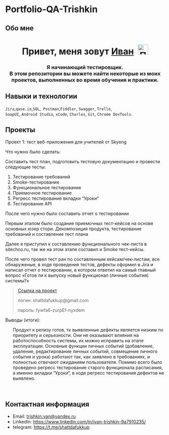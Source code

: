 # Portfolio-QA-Trishkin


## Обо мне 
<h1 align="center">Привет, меня зовут <a href="https://github.com/IvanTrishkin" target="_blank">Иван</a><span>&nbsp;&nbsp;<img src="https://github.com/blackcater/blackcater/raw/main/images/Hi.gif" alt="Привет" width="32" height="32"></span></h1>
<h3 align="center">Я начинающий тестировщик.<br>В этом репозитории вы можете найти некоторые из моих проектов, выполненных во время обучения и практики.</h3>


## Навыки и технологии
``Jira``,``qase.io``,``SQL``,`` Postman``,``Fiddler``, ``Swagger``, ``Trello``, <br>
``SoapUI``, ``Android Studio``, ``xCode``, ``Charles``, ``Git``, ``Chrome DevTools``.







## Проекты

<p> Проект 1: тест веб-приложения для учителей от Skyeng</p>
<p>Что нужно было сделать:<p>
  <p>Составить тест план, подготовить тестовую документацию и провести следующие тесты: </p>
<ol>
  <li>Тестирование требований</li>
  <li>Smoke-тестирование</li>
  <li>Функциональное тестирование</li>
  <li>Приемочное тестирование</li>
  <li>Регресс тестирование вкладки “Уроки“</li>
  <li>Тестирование API</li>
</ol>
<p>После чего нужно было составить отчет о тестировании</p>
<p>Первым этапом было создание приемочных тест-кейсов на основе основных юзер стори. Декомпозиция продукта, тестирование требований и составление тест плана<p>
<p>Далее я приступил к составлению функционального чек-листа в sitechco.ru, так же на этом этапе составил и Smoke тест-кейсы.</p>
<p>После чего провел тест ран по составленным кейсам/чек-листам, все обнаруженые, в ходе проведения тестов, дефекты оформил в Jira и написал отчет о тестировании, в котором ответил на самый главный вопрос «Готов ли к выпуску новый функционал (личные события) системы?»</p>

> <a href="https://shattdafukkup.atlassian.net/wiki/spaces/1/overview">Ссылка на проект</a>
> <p> логин: shattdafukkup@gmail.com </p>
> <p> пароль: fywfa6-zurpEf-nyxdem </p>
 
 <p>Выводы (итоги):<p>
<ol>
  <p>Продукт к релизу готов, тк выявленные дефекты является низким по приоритету и серьезности. Они не оказывают влияния на работоспособность системы, их можно исправить на этапе эксплуатации. Основные функции личных событий (добавление, удаление, редактирование личных событий, совмещение личного события и урока) работают так, как заявлено в требованиях, и полностью отвечают ожиданиям пользователя. Помимо всего было проведено регресс тестирование старого функционала расписания, а именно вкладки “Уроки“, в ходе регресс тестирования дефектов не выявлено.</p>
</ol>


<br>

## Контактная информация
- Email: trishkin.van@yandex.ru
- LinkedIn: https://www.linkedin.com/in/ivan-trishkin-9a7910235/
- telegram: https://t.me/shattdafukkup
